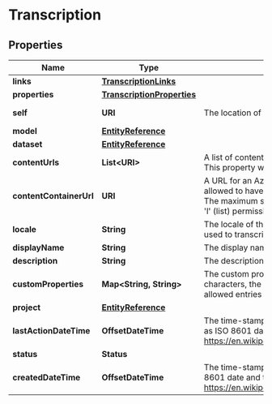 

# Transcription


## Properties

| Name | Type | Description | Notes |
|------------ | ------------- | ------------- | -------------|
|**links** | [**TranscriptionLinks**](TranscriptionLinks.md) |  |  [optional] |
|**properties** | [**TranscriptionProperties**](TranscriptionProperties.md) |  |  [optional] |
|**self** | **URI** | The location of this entity. |  [optional] [readonly] |
|**model** | [**EntityReference**](EntityReference.md) |  |  [optional] |
|**dataset** | [**EntityReference**](EntityReference.md) |  |  [optional] |
|**contentUrls** | **List&lt;URI&gt;** | A list of content urls to get audio files to transcribe. Up to 1000 urls are allowed.  This property will not be returned in a response. |  [optional] |
|**contentContainerUrl** | **URI** | A URL for an Azure blob container that contains the audio files. A container is allowed to have a maximum size of 5GB and a maximum number of 10000 blobs.  The maximum size for a blob is 2.5GB.  Container SAS should contain &#39;r&#39; (read) and &#39;l&#39; (list) permissions.  This property will not be returned in a response. |  [optional] |
|**locale** | **String** | The locale of the contained data. If Language Identification is used, this locale is used to transcribe speech for which no language could be detected. |  |
|**displayName** | **String** | The display name of the object. |  |
|**description** | **String** | The description of the object. |  [optional] |
|**customProperties** | **Map&lt;String, String&gt;** | The custom properties of this entity. The maximum allowed key length is 64 characters, the maximum  allowed value length is 256 characters and the count of allowed entries is 10. |  [optional] |
|**project** | [**EntityReference**](EntityReference.md) |  |  [optional] |
|**lastActionDateTime** | **OffsetDateTime** | The time-stamp when the current status was entered.  The time stamp is encoded as ISO 8601 date and time format  (\&quot;YYYY-MM-DDThh:mm:ssZ\&quot;, see https://en.wikipedia.org/wiki/ISO_8601#Combined_date_and_time_representations). |  [optional] [readonly] |
|**status** | **Status** |  |  [optional] |
|**createdDateTime** | **OffsetDateTime** | The time-stamp when the object was created.  The time stamp is encoded as ISO 8601 date and time format  (\&quot;YYYY-MM-DDThh:mm:ssZ\&quot;, see https://en.wikipedia.org/wiki/ISO_8601#Combined_date_and_time_representations). |  [optional] [readonly] |



